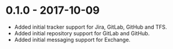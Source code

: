# 0.1.0 - 2017-10-09

- Added initial tracker support for Jira, GitLab, GitHub and TFS.
- Added initial repository support for GitLab and GitHub.
- Added initial messaging support for Exchange.

